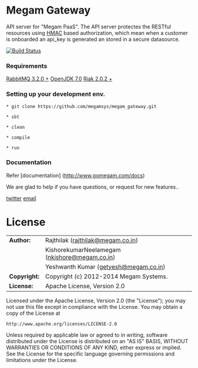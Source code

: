 Megam Gateway
================

API server for "Megam PaaS". The API server protectes the RESTful resources using [HMAC](http://www.ietf.org/rfc/rfc2104.txt) based authorization, which 
mean when a customer is onboarded an api_key is generated an stored in a secure datasource.

[![Build Status](https://travis-ci.org/megamsys/megam_gateway.png)](https://travis-ci.org/megamsys/megam_gateway)


### Requirements

> 
[RabbitMQ 3.2.0 +](http://www.rabbitmq.com)
[OpenJDK 7.0](http://openjdk.java.net/install/index.html)
[Riak 2.0.2 +](http://docs.basho.com/riak/latest/downloads/)


### Setting up your development env.

```
* git clone https://github.com/megamsys/megam_gateway.git

* sbt

* clean 

* compile

* run

```

### Documentation

Refer [documentation] (http://www.gomegam.com/docs)




We are glad to help if you have questions, or request for new features..

[twitter](http://twitter.com/megamsys) [email](<support@megam.co.in>)

	
# License

|                      |                                          |
|:---------------------|:-----------------------------------------|
| **Author:**          | Rajthilak (<rajthilak@megam.co.in>)
|		       	       | KishorekumarNeelamegam (<nkishore@megam.co.in>)
|		       	       | Yeshwanth Kumar (<getyesh@megam.co.in>)
| **Copyright:**       | Copyright (c) 2012-2014 Megam Systems.
| **License:**         | Apache License, Version 2.0

Licensed under the Apache License, Version 2.0 (the "License");
you may not use this file except in compliance with the License.
You may obtain a copy of the License at

    http://www.apache.org/licenses/LICENSE-2.0

Unless required by applicable law or agreed to in writing, software
distributed under the License is distributed on an "AS IS" BASIS,
WITHOUT WARRANTIES OR CONDITIONS OF ANY KIND, either express or implied.
See the License for the specific language governing permissions and
limitations under the License.
 

